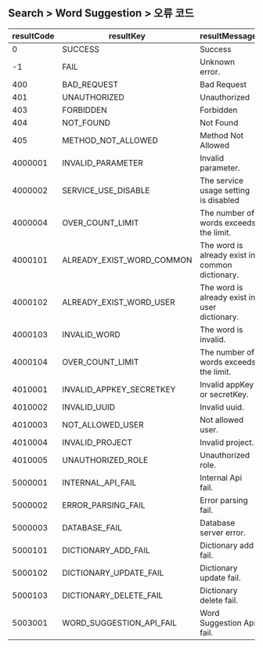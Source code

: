 ## Search > Word Suggestion > 오류 코드


| resultCode | resultKey                 | resultMessage |
|------------|---------------------------|----|
| 0          | SUCCESS                   | Success |
| -1         | FAIL                      | Unknown error. |
| 400        | BAD_REQUEST               | Bad Request |
| 401        | UNAUTHORIZED              | Unauthorized |
| 403        | FORBIDDEN                 | Forbidden |
| 404        | NOT_FOUND                 | Not Found |
| 405        | METHOD_NOT_ALLOWED        | Method Not Allowed |
| 4000001    | INVALID_PARAMETER         | Invalid parameter. |
| 4000002    | SERVICE_USE_DISABLE       | The service usage setting is disabled |
| 4000004    | OVER_COUNT_LIMIT          | The number of words exceeds the limit.  |
| 4000101    | ALREADY_EXIST_WORD_COMMON | The word is already exist in common dictionary. |
| 4000102    | ALREADY_EXIST_WORD_USER   | The word is already exist in user dictionary. |
| 4000103    | INVALID_WORD              | The word is invalid. |
| 4000104    | OVER_COUNT_LIMIT          | The number of words exceeds the limit.  |
| 4010001    | INVALID_APPKEY_SECRETKEY  | Invalid appKey or secretKey. |
| 4010002    | INVALID_UUID              | Invalid uuid. |
| 4010003    | NOT_ALLOWED_USER          | Not allowed user. |
| 4010004    | INVALID_PROJECT           | Invalid project.  |
| 4010005    | UNAUTHORIZED_ROLE         | Unauthorized role.  |
| 5000001    | INTERNAL_API_FAIL         | Internal Api fail.  |
| 5000002    | ERROR_PARSING_FAIL        | Error parsing fail. |
| 5000003    | DATABASE_FAIL             | Database server error. |
| 5000101    | DICTIONARY_ADD_FAIL       | Dictionary add fail.   |
| 5000102    | DICTIONARY_UPDATE_FAIL    | Dictionary update fail. |
| 5000103    | DICTIONARY_DELETE_FAIL    | Dictionary delete fail.  |
| 5003001    | WORD_SUGGESTION_API_FAIL  | Word Suggestion Api fail.   |
